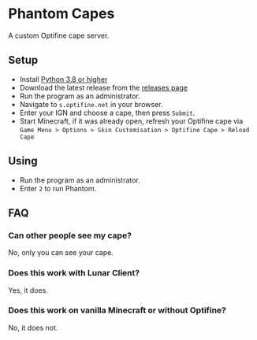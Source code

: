 # Phantom Capes

A custom Optifine cape server.

## Setup

- Install [Python 3.8 or higher](https://www.python.org/downloads/)
- Download the latest release from the [releases page](https://github.com/anotherpillow/phantom-capes/releases)
- Run the program as an administrator.
- Navigate to `s.optifine.net` in your browser.
- Enter your IGN and choose a cape, then press `Submit`.
- Start Minecraft, if it was already open, refresh your Optifine cape via `Game Menu > Options > Skin Customisation > Optifine Cape > Reload Cape`

## Using

- Run the program as an administrator.
- Enter `2` to run Phantom.

## FAQ

### Can other people see my cape?

No, only you can see your cape.

### Does this work with Lunar Client?

Yes, it does.

### Does this work on vanilla Minecraft or without Optifine?

No, it does not.
